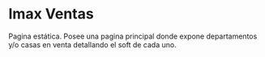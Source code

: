# Imax Ventas
Pagina estática. Posee una pagina principal donde expone departamentos y/o casas en venta detallando el soft de cada uno.
